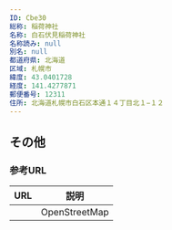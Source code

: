 ```yaml
---
ID: Cbe30
総称: 稲荷神社
名称: 白石伏見稲荷神社
名称読み: null
別名: null
都道府県: 北海道
区域: 札幌市
緯度: 43.0401728
経度: 141.4277871
郵便番号: 12311
住所: 北海道札幌市白石区本通１４丁目北１−１２
---
```


## その他

### 参考URL

| URL | 説明          |
| --- | ------------- |
|     | OpenStreetMap |
